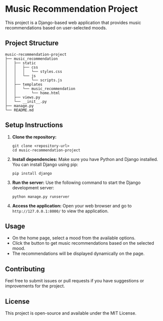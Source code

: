 # Music Recommendation Project

This project is a Django-based web application that provides music recommendations based on user-selected moods. 

## Project Structure

```
music-recommendation-project
├── music_recommendation
│   ├── static
│   │   ├── css
│   │   │   └── styles.css
│   │   └── js
│   │       └── scripts.js
│   ├── templates
│   │   └── music_recommendation
│   │       └── home.html
│   ├── views.py
│   └── __init__.py
├── manage.py
└── README.md
```

## Setup Instructions

1. **Clone the repository:**
   ```
   git clone <repository-url>
   cd music-recommendation-project
   ```

2. **Install dependencies:**
   Make sure you have Python and Django installed. You can install Django using pip:
   ```
   pip install django
   ```

3. **Run the server:**
   Use the following command to start the Django development server:
   ```
   python manage.py runserver
   ```

4. **Access the application:**
   Open your web browser and go to `http://127.0.0.1:8000/` to view the application.

## Usage

- On the home page, select a mood from the available options.
- Click the button to get music recommendations based on the selected mood.
- The recommendations will be displayed dynamically on the page.

## Contributing

Feel free to submit issues or pull requests if you have suggestions or improvements for the project. 

## License

This project is open-source and available under the MIT License.